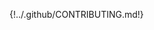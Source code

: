 <!-- DO NOT EDIT THIS PAGE but ./.github/CONTRIBUTING.md and changes will be propagated here -->
{!../.github/CONTRIBUTING.md!}